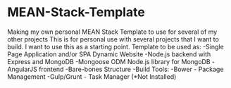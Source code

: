 # MEAN-Stack-Template
Making my own personal MEAN Stack Template to use for several of my other projects
This is for personal use with several projects that I want to build. I want to use this as a starting point.
Template to be used as:
  -Single Page Application and/or SPA Dynamic Website
  -Node.js backend with Express and MongoDB
    -Mongoose ODM Node.js library for MongoDB
  -AngularJS frontend
  -Bare-bones Structure
  -Build Tools:
    -Bower - Package Management
    -Gulp/Grunt - Task Manager (*Not Installed)
